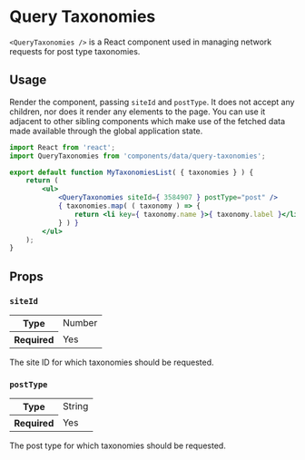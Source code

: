 # Query Taxonomies

`<QueryTaxonomies />` is a React component used in managing network requests for post type taxonomies.

## Usage

Render the component, passing `siteId` and `postType`. It does not accept any children, nor does it render any elements to the page. You can use it adjacent to other sibling components which make use of the fetched data made available through the global application state.

```jsx
import React from 'react';
import QueryTaxonomies from 'components/data/query-taxonomies';

export default function MyTaxonomiesList( { taxonomies } ) {
	return (
		<ul>
			<QueryTaxonomies siteId={ 3584907 } postType="post" />
			{ taxonomies.map( ( taxonomy ) => {
				return <li key={ taxonomy.name }>{ taxonomy.label }</li>;
			} ) }
		</ul>
	);
}
```

## Props

### `siteId`

<table>
	<tr><th>Type</th><td>Number</td></tr>
	<tr><th>Required</th><td>Yes</td></tr>
</table>

The site ID for which taxonomies should be requested.

### `postType`

<table>
	<tr><th>Type</th><td>String</td></tr>
	<tr><th>Required</th><td>Yes</td></tr>
</table>

The post type for which taxonomies should be requested.
